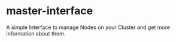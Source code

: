 # master-interface
A simple Interface to manage Nodes on your Cluster and get more information about them.
